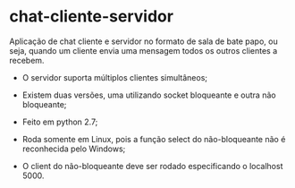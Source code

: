 # chat-cliente-servidor
Aplicação de chat cliente e servidor no formato de sala de bate papo, ou seja, quando um cliente envia uma mensagem todos os outros clientes a recebem. 

* O servidor suporta múltiplos clientes simultâneos; 

* Existem duas versões, uma utilizando socket bloqueante e outra não bloqueante;

* Feito em python 2.7;

* Roda somente em Linux, pois a função select do não-bloqueante não é reconhecida pelo Windows;

* O client do não-bloqueante deve ser rodado especificando o localhost 5000.


